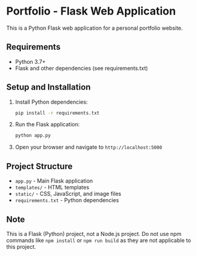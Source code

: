 # Portfolio - Flask Web Application

This is a Python Flask web application for a personal portfolio website.

## Requirements

- Python 3.7+
- Flask and other dependencies (see requirements.txt)

## Setup and Installation

1. Install Python dependencies:
   ```bash
   pip install -r requirements.txt
   ```

2. Run the Flask application:
   ```bash
   python app.py
   ```

3. Open your browser and navigate to `http://localhost:5000`

## Project Structure

- `app.py` - Main Flask application
- `templates/` - HTML templates
- `static/` - CSS, JavaScript, and image files
- `requirements.txt` - Python dependencies

## Note

This is a Flask (Python) project, not a Node.js project. Do not use npm commands like `npm install` or `npm run build` as they are not applicable to this project.